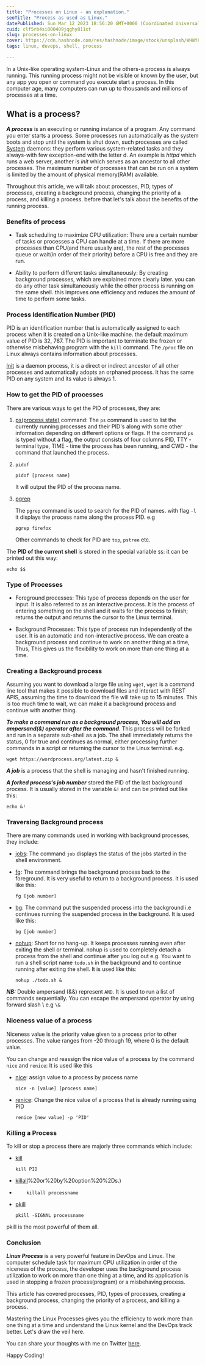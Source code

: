 ```yaml
---
title: "Processes on Linux - an explanation."
seoTitle: "Process as used as Linux."
datePublished: Sun Mar 12 2023 18:56:20 GMT+0000 (Coordinated Universal Time)
cuid: clf5rb4si000409jqghy811xt
slug: processes-on-linux
cover: https://cdn.hashnode.com/res/hashnode/image/stock/unsplash/WHWYBmtn3_0/upload/add2866bd8cf2f74125da23850e9168b.jpeg
tags: linux, devops, shell, process

---
```


In a Unix-like operating system-Linux and the others-a process is always running. This running process might not be visible or known by the user, but any app you open or command you execute start a process. In this computer age, many computers can run up to thousands and millions of processes at a time.

## What is a process?

***A process*** is an executing or running instance of a program. Any command you enter starts a process. Some processes run automatically as the system boots and stop until the system is shut down, such processes are called [System](https://en.wikipedia.org/wiki/Daemon_(computing)) daemons: they perform various system-related tasks and they always-with few exception-end with the letter d. An example is *httpd* which runs a web server, another is *init* which serves as an ancestor to all other processes. The maximum number of processes that can be run on a system is limited by the amount of physical memory(RAM) available.

Throughout this article, we will talk about processes, PID, types of processes, creating a background process, changing the priority of a process, and killing a process. before that let's talk about the benefits of the running process.

### Benefits of process

* Task scheduling to maximize CPU utilization: There are a certain number of tasks or processes a CPU can handle at a time. If there are more processes than CPU(and there usually are), the rest of the processes queue or wait(in order of their priority) before a CPU is free and they are run.
    
* Ability to perform different tasks simultaneously: By creating background processes, which are explained more clearly later. you can do any other task simultaneously while the other process is running on the same shell. this improves one efficiency and reduces the amount of time to perform some tasks.
    

### Process Identification Number (PID)

PID is an identification number that is automatically assigned to each process when it is created on a Unix-like machine. the default maximum value of PID is 32, 767. The PID is important to terminate the frozen or otherwise misbehaving program with the `kill` command. The `/proc` file on Linux always contains information about processes.

[Init](https://en.wikipedia.org/wiki/Init#:~:text=Init%20is%20a%20daemon%20process,is%20unable%20to%20start%20it.) is a daemon process, it is a direct or indirect ancestor of all other processes and automatically adopts an orphaned process. It has the same PID on any system and its value is always 1.

### How to get the PID of processes

There are various ways to get the PID of processes, they are:

1. [ps(process state)](https://www.geeksforgeeks.org/ps-command-in-linux-with-examples/) command: The `ps` command is used to list the currently running processes and their PID's along with some other information depending on different options or flags. If the command `ps` is typed without a flag, the output consists of four columns PID, TTY - terminal type, TIME - time the process has been running, and CWD - the command that launched the process.
    
2. `pidof`
    
    ```plaintext
    pidof [process name]
    ```
    
    It will output the PID of the process name.
    
3. [pgrep](https://linuxhint.com/pgrep-command-tutorial/#:~:text=The%20pgrep%20command%20allows%20a,matching%20text%20in%20the%20output.)
    
    The `pgrep` command is used to search for the PID of names. with flag `-l` it displays the process name along the process PID. e.g
    
    ```plaintext
    pgrep firefox
    ```
    
    Other commands to check for PID are `top`, `pstree` etc.
    

The **PID of the current shell** is stored in the special variable `$$`: it can be printed out this way:

```plaintext
echo $$
```

### Type of Processes

* Foreground processes: This type of process depends on the user for input. It is also referred to as an interactive process. It is the process of entering something on the shell and it waits for the process to finish; returns the output and returns the cursor to the Linux terminal.
    
* Background Processes: This type of process run independently of the user. It is an automatic and non-interactive process. We can create a background process and continue to work on another thing at a time, Thus, This gives us the flexibility to work on more than one thing at a time.
    

### Creating a Background process

Assuming you want to download a large file using `wget`, `wget` is a command line tool that makes it possible to download files and interact with REST APIS, assuming the time to download the file will take up to 15 minutes. This is too much time to wait, we can make it a background process and continue with another thing.

***To make a command run as a background process, You will add an ampersand(&) operator after the command***. This process will be forked and run in a separate sub-shell as a job. The shell immediately returns the status, 0 for true and continues as normal, either processing further commands in a script or returning the cursor to the Linux terminal. e.g.

```plaintext
wget https://wordprocess.org/latest.zip &
```

***A job*** is a process that the shell is managing and hasn't finished running.

***A forked process's job number*** stored the PID of the last background process. It is usually stored in the variable `&!` and can be printed out like this:

```plaintext
echo &!
```

### Traversing Background process

There are many commands used in working with background processes, they include:

* [jobs](https://www.ibm.com/docs/en/aix/7.1?topic=j-jobs-command): The command `job` displays the status of the jobs started in the shell environment.
    
* [fg](https://www.geeksforgeeks.org/fg-command-in-linux-with-examples/): The command brings the background process back to the foreground. It is very useful to return to a background process. it is used like this:
    
    ```plaintext
    fg [job number]
    ```
    
* [bg](https://www.geeksforgeeks.org/bg-command-in-linux-with-examples/): The command put the suspended process into the background i.e continues running the suspended process in the background. It is used like this:
    
    ```plaintext
    bg [job number]
    ```
    
* [nohup](https://www.digitalocean.com/community/tutorials/nohup-command-in-linux): Short for no hang-up. It keeps processes running even after exiting the shell or terminal. nohup is used to completely detach a process from the shell and continue after you log out e.g. You want to run a shell script name `todo.sh` in the background and to continue running after exiting the shell. It is used like this:
    
    ```plaintext
    nohup ./todo.sh &
    ```
    

***NB:*** Double ampersand (&&) represent `AND`. It is used to run a list of commands sequentially. You can escape the ampersand operator by using forward slash \\ e.g `\&`

### Niceness value of a process

Niceness value is the priority value given to a process prior to other processes. The value ranges from -20 through 19, where 0 is the default value.

You can change and reassign the nice value of a process by the command `nice` and `renice`: It is used like this

* [nice](https://www.geeksforgeeks.org/nice-and-renice-command-in-linux-with-examples/): assign value to a process by process name
    
    ```plaintext
    nice -n [value] [process name]
    ```
    
* [renice](https://www.geeksforgeeks.org/nice-and-renice-command-in-linux-with-examples/): Change the nice value of a process that is already running using PID
    
    ```plaintext
    renice [new value] -p 'PID'
    ```
    

### Killing a Process

To kill or stop a process there are majorly three commands which include:

* [kill](https://www.geeksforgeeks.org/kill-command-in-linux-with-examples/)
    
    ```plaintext
    kill PID
    ```
    
* [killall](https://man7.org/linux/man-pages/man1/killall.1.html#:~:text=killall%20sends%20a%20signal%20to,)%20or%20by%20option%20%2Ds.)
    
* ```plaintext
      killall processname
    ```
    
* [pkill](https://linuxhint.com/the-pkill-command-in-linux/)
    
    ```plaintext
    pkill -SIGNAL processname
    ```
    

pkill is the most powerful of them all.

### Conclusion

***Linux Process*** is a very powerful feature in DevOps and Linux. The computer schedule task for maximum CPU utilization in order of the niceness of the process, the developer uses the background process utilization to work on more than one thing at a time, and its application is used in stopping a frozen process(program) or a misbehaving process.

This article has covered processes, PID, types of processes, creating a background process, changing the priority of a process, and killing a process.

Mastering the Linux Processes gives you the efficiency to work more than one thing at a time and understand the Linux kernel and the DevOps track better. Let's draw the veil here.

You can share your thoughts with me on Twitter [here](https://twitter.com/musoye1).

Happy Coding!